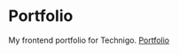 # Portfolio
My frontend portfolio for Technigo.
[Portfolio](https://flamboyant-panini-eccb31.netlify.com/)

